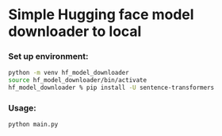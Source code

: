# Simple Hugging face model downloader to local

### Set up environment:
```bash
python -m venv hf_model_downloader
source hf_model_downloader/bin/activate
hf_model_downloader % pip install -U sentence-transformers
```

### Usage:
```bash
python main.py
```
